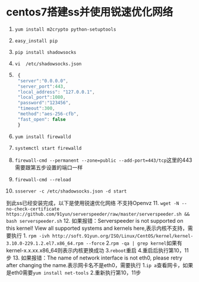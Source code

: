 # centos7搭建ss并使用锐速优化网络
1. `yum install m2crypto python-setuptools`

2. `easy_install pip`

3. `pip install shadowsocks`

4. `vi  /etc/shadowsocks.json`

5. ```javascript 
    {
    "server":"0.0.0.0",
    "server_port":443,
    "local_address": "127.0.0.1",
    "local_port":1080,
    "password":"123456",
    "timeout":300,
    "method":"aes-256-cfb",
    "fast_open": false
    }
    ```

6. `yum install firewalld`

7. `systemctl start firewalld`

8. `firewall-cmd --permanent --zone=public --add-port=443/tcp`这里的443需要跟第五步设置的端口一样

9. `firewall-cmd --reload`

10. `ssserver -c /etc/shadowsocks.json -d start`

  到此ss已经安装完成，以下是使用锐速优化网络
     不支持Openvz
11. `wget -N --no-check-certificate https://github.com/91yun/serverspeeder/raw/master/serverspeeder.sh && bash serverspeeder.sh`
12. 如果报错：Serverspeeder is not supported on this kernel! View all supported systems and kernels here,表示内核不支持，需要执行
     1. `rpm -ivh http://soft.91yun.org/ISO/Linux/CentOS/kernel/kernel-3.10.0-229.1.2.el7.x86_64.rpm --force`
       2.`rpm -qa | grep kernel`如果有kernel-x.x.xx.x86_64则表示内核更换成功
       3.`reboot`重启
       4.重启后执行第10，11步
13. 如果报错：The name of network interface is not eth0, please retry after changing the name.表示网卡名不是eth0，需要执行
   1.`ip a`查看网卡，如果是eth0需要`yum install net-tools`
   2.重新执行第10，11步